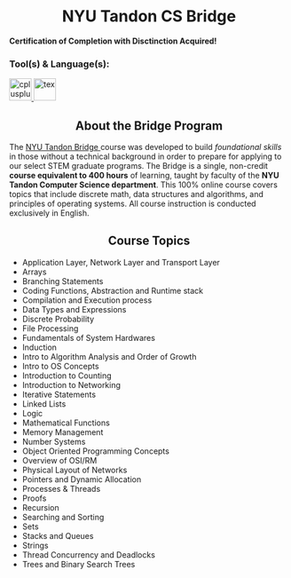 <h1 align="center"> NYU Tandon CS Bridge </h1>
 <p>
 <b>Certification of Completion with Disctinction Acquired!</b>


 </p>

 <h3 align="left">Tool(s) & Language(s):</h3>
 
  <p align="left"> 
  
   <a href="https://isocpp.org/" target="_blank" rel="noreferrer"> 
   <img src="https://cdn-icons-png.flaticon.com/512/6132/6132222.png" alt="cplusplus" width="40" height="40"/> 
   </a>
   
   <a href="https://www.latex-project.org/" target="_blank" rel="noreferrer">
   <img src="https://cdn-icons-png.flaticon.com/512/5098/5098212.png" alt="tex" width="40" height="40"/>
   </a>
   
 </p>

<h2 align = "center" >About the Bridge Program</h2>
<p>The <a href="https://engineering.nyu.edu/academics/programs/nyu-tandon-bridge">NYU Tandon Bridge </a> course was developed to build <i>foundational skills</i> in those without a technical background in order to prepare for applying to our select STEM graduate programs. The Bridge is a single, non-credit <b>course equivalent to 400 hours</b> of learning, taught by faculty of the <b>NYU Tandon Computer Science department</b>. This 100% online course covers topics that include discrete math, data structures and algorithms, and principles of operating systems. All course instruction is conducted exclusively in English.</p>

<h2 align = "center" >Course Topics</h2>
<ul>
<li> Application Layer, Network Layer and Transport Layer </li>
<li> Arrays </li>
<li> Branching Statements </li>
<li> Coding Functions, Abstraction and Runtime stack </li>
<li> Compilation and Execution process </li>
<li> Data Types and Expressions </li>
<li> Discrete Probability </li>
<li> File Processing </li>
<li> Fundamentals of System Hardwares </li>
<li> Induction </li>
<li> Intro to Algorithm Analysis and Order of Growth </li>
<li> Intro to OS Concepts </li>
<li> Introduction to Counting </li>
<li> Introduction to Networking </li>
<li> Iterative Statements </li>
<li> Linked Lists </li>
<li> Logic </li>
<li> Mathematical Functions </li>
<li> Memory Management </li>
<li> Number Systems </li>
<li> Object Oriented Programming Concepts </li>
<li> Overview of OSI/RM </li>
<li> Physical Layout of Networks </li>
<li> Pointers and Dynamic Allocation </li>
<li> Processes & Threads </li>
<li> Proofs </li>
<li> Recursion </li> </li>
<li> Searching and Sorting </li>
<li> Sets </li> </li>
<li> Stacks and Queues </li>
<li> Strings </li>
<li> Thread Concurrency and Deadlocks </li>
<li> Trees and Binary Search Trees </li>
</ul>
